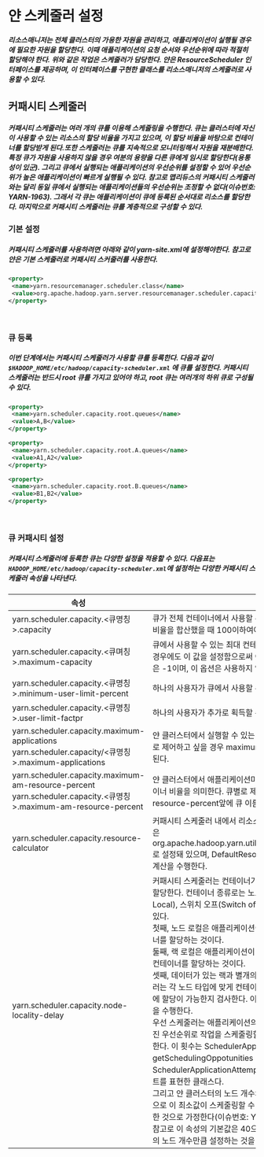 # 얀 스케줄러 설정
##### 리소스매니저는 전체 클러스터의 가용한 자원을 관리하고, 애플리케이션이 실행될 경우에 필요한 자원을 할당한다. 이때 애플리케이션의 요청 순서와 우선순위에 따라 적절히 할당해야 한다. 위와 같은 작업은 스케줄러가 담당한다. 얀은 ResourceScheduler 인터페이스를 제공하며, 이 인터페이스를 구현한 클래스를 리소스매니저의 스케줄러로 사용할 수 있다.

## 커패시티 스케줄러
##### 커패시티 스케줄러는 여러 개의 큐를 이용해 스케줄링을 수행한다. 큐는 클러스터에 자신이 사용할 수 있는 리소스의 할당 비율을 가지고 있으며, 이 할당 비율을 바탕으로 컨테이너를 할당받게 된다.또한 스케줄러는 큐를 지속적으로 모니터링해서 자원을 재분배한다. 특정 큐가 자원을 사용하지 않을 경우 여분의 용량을 다른 큐에게 임시로 할당한다(용통성이 있군). 그리고 큐에서 실행되는 애플리케이션의 우선순위를 설정할 수 있어 우선순위가 높은 애플리케이션이 빠르게 실행될 수 있다. 참고로 맵리듀스의 커패시티 스케줄러와는 달리 동일 큐에서 실행되는 애플리케이션들의 우선순위는 조정할 수 없다(이슈번호: YARN-1963). 그래서 각 큐는 애플리케이션이 큐에 등록된 순서대로 리소스를 할당한다. 마지막으로 커패시티 스케줄러는 큐를 계층적으로 구성할 수 있다.

### 기본 설정
##### 커패시티 스케줄러를 사용하려면 아래와 같이 yarn-site.xml에 설정해야한다. 참고로 얀은 기본 스케줄러로 커패시티 스커줄러를 사용한다.

```xml
<property>
 <name>yarn.resourcemanager.scheduler.class</name>
 <value>org.apache.hadoop.yarn.server.resourcemanager.scheduler.capacity.CapacityScheduler</value>
</property>
```
<br />

### 큐 등록
##### 이번 단계에서는 커패시티 스케줄러가 사용할 큐를 등록한다. 다음과 같이 `$HADOOP_HOME/etc/hadoop/capacity-scheduler.xml` 에 큐를 설정한다. 커패시티 스케줄러는 반드시 root 큐를 가지고 있어야 하고, root 큐는 여러개의 하위 큐로 구성될 수 있다.

```xml
<property>
 <name>yarn.scheduler.capacity.root.queues</name>
 <value>A,B</value>
</property>

<property>
 <name>yarn.scheduler.capacity.root.A.queues</name>
 <value>A1,A2</value>
</property>

<property>
 <name>yarn.scheduler.capacity.root.B.queues</name>
 <value>B1,B2</value>
</property>
```
<br />

### 큐 커패시티 설정
##### 커패시티 스케줄러에 등록한 큐는 다양한 설정을 적용할 수 있다. 다음표는 `HADOOP_HOME/etc/hadoop/capacity-scheduler.xml`에 설정하는 다양한 커패시티 스케줄러 속성을 나타낸다.
| 속성 | 내용 |
| --- | --- |
| yarn.scheduler.capacity.<큐명칭>.capacity | 큐가 전체 컨테이너에서 사용할 수 있는 비율을 의미한다. 모든 큐의 사용 비율을 합산했을 때 100이하여야 한다. |
| yarn.scheduler.capacity.<큐며칭>.maximum-capacity | 큐에서 사용할 수 있는 최대 컨테이너 비율이다. 큐에 잡이 등록되지 않은 경우에도 이 값을 설정함으로써 여분의 컨테이너를 남겨둘 수 있다. 기본값은 -1이며, 이 옵션은 사용하지 않는다는 것이다. |
| yarn.scheduler.capacity.<큐명칭>.minimum-user-limit-percent | 하나의 사용자가 큐에서 사용할 수 있는 컨테이너 비율이다. |
| yarn.scheduler.capacity.<큐명칭>.user-limit-factpr | 하나의 사용자가 추가로 획득할 수 있는 컨테이너의 개수이다. |
| yarn.scheduler.capacity.maximum-applications yarn.scheduler.capacity/<큐명칭>.maximum-applications | 얀 클러스터에서 실행할 수 있는 최대 애플리케이션 개수를 나타낸다. 큐 별로 제어하고 싶을 경우 maximum-applications 앞에 큐 이름을 추가하면 된다. | 
| yarn.scheduler.capacity.maximum-am-resource-percent yarn.scheduler.capacity.<큐명칭>.maximum-am-resource-percent | 얀 클러스터에서 애플리케이션마스터를 실행하기 위해 사용할 수있는 컨테이너 비율을 의미한다. 큐별로 제어하고 싶을 경우 maximum-am-resource-percent앞에 큐 이름을 추가하면 된다. |
| yarn.scheduler.capacity.resource-calculator | 커패시티 스케줄러 내에서 리소스를 계산할 때 사용하는 클래스다. 기본값은 org.apache.hadoop.yarn.util.resource.DefaultResourceCalculator로 설정돼 있으며, DefaultResourceCalculator는 메모리 값을 기준으로 계산을 수행한다. | 
| yarn.scheduler.capacity.node-locality-delay | 커패시티 스케줄러는 컨테이너가 실행되는 노드의 종류에따라 컨테이너를 할당한다. 컨테이너 종류로는 노드 로컬(Node local), 랙 로컬(Rack Local), 스위치 오프(Switch off)가 있다. 각 노드는 다음과 같은 특징이 있다. <br />첫째, 노드 로컬은 애플리케이션이 필요한 데이터가 위치한 노드의 컨테이너를 할당하는 것이다.<br />둘째, 랙 로컬은 애플리케이션이 필요한 데이터가 위치한 랙에 포함돼있는 컨테이너를 할당하는 것이다.<br />셋째, 데이터가 있는 랙과 별개의 랙의 컨테이너를 할당하는 것이다. 스케줄러는 각 노드 타입에 맞게 컨테이너를 할당하는데, 할당하기 전에 해당 노드에 할당이 가능한지 검사한다. 이때 랙 로컬의 경우 조금 복잡한 검사 로직을 수행한다.<br />우선 스케줄러는 애플리케이션의 최종적인 스케줄링을 완료하기 전에 주어진 우선순위로 작업을 스케줄링할 수 있는 기회가 몇 번이나 있었는지 확인한다. 이 횟수는 SchedulerApplicationAttempt의 getSchedulingOppotunities 메소드로 조회할 수 있다. 참고로 SchedulerApplicationAttempt는 스케줄러 관점에 애플리케이션어템프트를 표현한 클래스다.<br />그리고 얀 클러스터의 노드 개수와 이 옵션값 중 최소값을 산출한다. 마지막으로 이 최소값이 스케줄링할 수 있는 기회 횟수보다 작다면 랙 로컬이 가능한 것으로 가정한다(이슈번호: YARN-80).<br />참고로 이 속성의 기본값은 40으로 설정돼 있다. 일반적으로 얀 클러스터의 노드 개수만큼 설정하는 것을 권장한다. |

